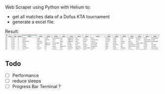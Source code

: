 Web Scraper using Python with Helium to:

-   get all matches data of a Dofus KTA tournament
-   generate a excel file.

Result:
![Excel Result](img/Excel_Result.png)

## Todo

-   [ ] Performance
-   [ ] reduce sleeps
-   [ ] Progress Bar Terminal ?
